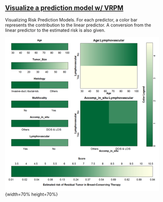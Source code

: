 ## [Visualize a prediction model w/ VRPM](https://rpubs.com/acalatroni/708263)

Visualizing Risk Prediction Models. For each predictor, a color bar represents the contribution to the linear predictor. A conversion from the linear predictor to the estimated risk is also given.

![Visualize a risk prediction model by means of colored bars](https://raw.githubusercontent.com/agstn/WW/main/2020-12-09/viz_pred_01.png){width=70% height=70%}   
